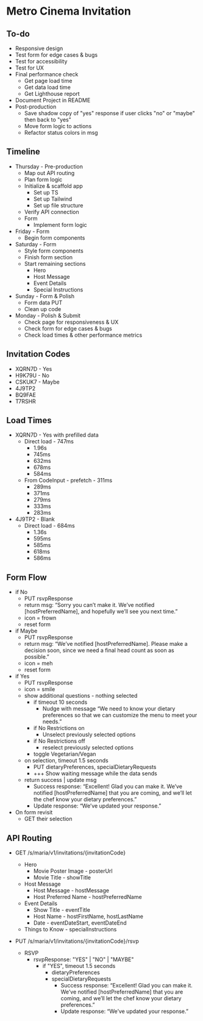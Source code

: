 # Metro Cinema Invitation

## To-do
- Responsive design
- Test form for edge cases & bugs
- Test for accessibility
- Test for UX
- Final performance check
    - Get page load time
    - Get data load time
    - Get Lighthouse report
- Document Project in README
- Post-production
    - Save shadow copy of "yes" response if user clicks "no" or "maybe" then back to "yes"
    - Move form logic to actions
    - Refactor status colors in msg

## Timeline

- Thursday - Pre-production
    - Map out API routing
    - Plan form logic
    - Initialize & scaffold app
        - Set up TS
        - Set up Tailwind
        - Set up file structure
    - Verify API connection
    - Form
        - Implement form logic
- Friday - Form
    - Begin form components
- Saturday - Form
    - Style form components
    - Finish form section
    - Start remaining sections
        - Hero
        - Host Message
        - Event Details
        - Special Instructions
- Sunday - Form & Polish
    - Form data PUT
    - Clean up code
- Monday - Polish & Submit
    - Check page for responsiveness & UX
    - Check form for edge cases & bugs
    - Check load times & other performance metrics

## Invitation Codes
- XQRN7D - Yes
- H9K79U - No
- CSKUK7 - Maybe
- 4J9TP2
- BQ9FAE
- T7RSHR

## Load Times
-   XQRN7D - Yes with prefilled data
    - Direct load - 747ms
        - 1.96s
        - 745ms
        - 632ms    
        - 678ms
        - 584ms
    - From CodeInput - prefetch - 311ms
        - 289ms
        - 371ms
        - 279ms
        - 333ms
        - 283ms
-   4J9TP2 - Blank
    - Direct load - 684ms
        - 1.36s
        - 595ms
        - 585ms
        - 618ms
        - 586ms

## Form Flow

- if No
    - PUT rsvpResponse
    - return msg: “Sorry you can’t make it. We’ve notified [hostPreferredName], and hopefully we’ll see you next time.”
    - icon = frown
    - reset form
- if Maybe
    - PUT rsvpResponse
    - return msg: “We’ve notified [hostPreferredName]. Please make a decision soon, since we need a final head count as soon as possible.”
    - icon = meh
    - reset form
- if Yes
    - PUT rsvpResponse
    - icon = smile
    - show additional questions - nothing selected
        - if timeout 10 seconds
            - Nudge with message “We need to know your dietary preferences so that we can customize the menu to meet your needs.”
        - if No Restrictions on
            - Unselect previously selected options
        - if No Restrictions off
            - reselect previously selected options
        - toggle Vegetarian/Vegan
    - on selection, timeout 1.5 seconds
        - PUT dietaryPreferences, specialDietaryRequests
        - +++ Show waiting message while the data sends
    - return success | update msg
        - Success response: “Excellent! Glad you can make it. We’ve notified [hostPreferredName] that you are coming, and we’ll let the chef know your dietary preferences.”
        - Update response: “We’ve updated your response.”
- On form revisit 
    - GET their selection

## API Routing

- GET /s/maria/v1/invitations/{invitationCode}
    - Hero
        - Movie Poster Image - posterUrl
        - Movie Title - showTitle
    - Host Message
        - Host Message - hostMessage
        - Host Preferred Name - hostPreferredName
    - Event Details
        - Show Title - eventTitle
        - Host Name - hostFirstName, hostLastName
        - Date - eventDateStart, eventDateEnd
    - Things to Know - specialInstructions

- PUT /s/maria/v1/invitations/{invitationCode}/rsvp
    - RSVP
        - rsvpResponse: "YES" | "NO" | "MAYBE"
            - if "YES", timeout 1.5 seconds
                - dietaryPreferences
                - specialDietaryRequests
                    - Success response: “Excellent! Glad you can make it. We’ve notified [hostPreferredName] that you are coming, and we’ll let the chef know your dietary preferences.”
                    - Update response: “We’ve updated your response.”
